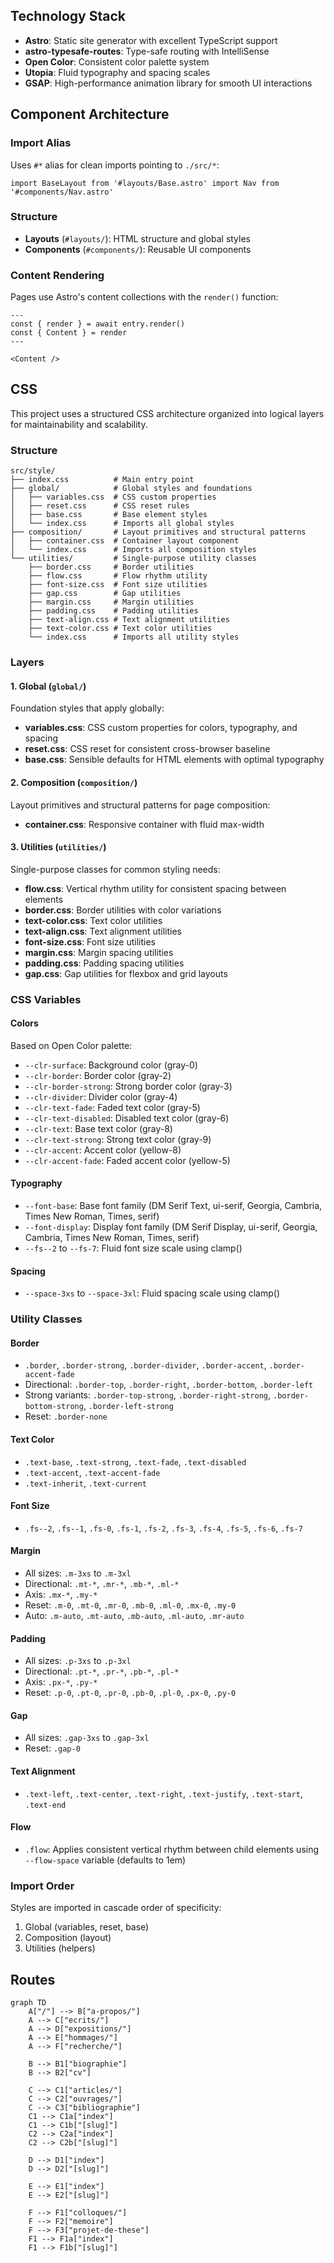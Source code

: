 ## Technology Stack

- **Astro**: Static site generator with excellent TypeScript support
- **astro-typesafe-routes**: Type-safe routing with IntelliSense
- **Open Color**: Consistent color palette system
- **Utopia**: Fluid typography and spacing scales
- **GSAP**: High-performance animation library for smooth UI interactions

## Component Architecture

### Import Alias

Uses `#*` alias for clean imports pointing to `./src/*`:

```astro
import BaseLayout from '#layouts/Base.astro' import Nav from '#components/Nav.astro'
```

### Structure

- **Layouts** (`#layouts/`): HTML structure and global styles
- **Components** (`#components/`): Reusable UI components

### Content Rendering

Pages use Astro's content collections with the `render()` function:

```astro
---
const { render } = await entry.render()
const { Content } = render
---

<Content />
```

## CSS

This project uses a structured CSS architecture organized into logical layers for maintainability and scalability.

### Structure

```
src/style/
├── index.css          # Main entry point
├── global/            # Global styles and foundations
│   ├── variables.css  # CSS custom properties
│   ├── reset.css      # CSS reset rules
│   ├── base.css       # Base element styles
│   └── index.css      # Imports all global styles
├── composition/       # Layout primitives and structural patterns
│   ├── container.css  # Container layout component
│   └── index.css      # Imports all composition styles
└── utilities/         # Single-purpose utility classes
    ├── border.css     # Border utilities
    ├── flow.css       # Flow rhythm utility
    ├── font-size.css  # Font size utilities
    ├── gap.css        # Gap utilities
    ├── margin.css     # Margin utilities
    ├── padding.css    # Padding utilities
    ├── text-align.css # Text alignment utilities
    ├── text-color.css # Text color utilities
    └── index.css      # Imports all utility styles
```

### Layers

#### 1. Global (`global/`)

Foundation styles that apply globally:

- **variables.css**: CSS custom properties for colors, typography, and spacing
- **reset.css**: CSS reset for consistent cross-browser baseline
- **base.css**: Sensible defaults for HTML elements with optimal typography

#### 2. Composition (`composition/`)

Layout primitives and structural patterns for page composition:

- **container.css**: Responsive container with fluid max-width

#### 3. Utilities (`utilities/`)

Single-purpose classes for common styling needs:

- **flow.css**: Vertical rhythm utility for consistent spacing between elements
- **border.css**: Border utilities with color variations
- **text-color.css**: Text color utilities
- **text-align.css**: Text alignment utilities
- **font-size.css**: Font size utilities
- **margin.css**: Margin spacing utilities
- **padding.css**: Padding spacing utilities
- **gap.css**: Gap utilities for flexbox and grid layouts

### CSS Variables

#### Colors

Based on Open Color palette:

- `--clr-surface`: Background color (gray-0)
- `--clr-border`: Border color (gray-2)
- `--clr-border-strong`: Strong border color (gray-3)
- `--clr-divider`: Divider color (gray-4)
- `--clr-text-fade`: Faded text color (gray-5)
- `--clr-text-disabled`: Disabled text color (gray-6)
- `--clr-text`: Base text color (gray-8)
- `--clr-text-strong`: Strong text color (gray-9)
- `--clr-accent`: Accent color (yellow-8)
- `--clr-accent-fade`: Faded accent color (yellow-5)

#### Typography

- `--font-base`: Base font family (DM Serif Text, ui-serif, Georgia, Cambria, Times New Roman, Times, serif)
- `--font-display`: Display font family (DM Serif Display, ui-serif, Georgia, Cambria, Times New Roman, Times, serif)
- `--fs--2` to `--fs-7`: Fluid font size scale using clamp()

#### Spacing

- `--space-3xs` to `--space-3xl`: Fluid spacing scale using clamp()

### Utility Classes

#### Border

- `.border`, `.border-strong`, `.border-divider`, `.border-accent`, `.border-accent-fade`
- Directional: `.border-top`, `.border-right`, `.border-bottom`, `.border-left`
- Strong variants: `.border-top-strong`, `.border-right-strong`, `.border-bottom-strong`, `.border-left-strong`
- Reset: `.border-none`

#### Text Color

- `.text-base`, `.text-strong`, `.text-fade`, `.text-disabled`
- `.text-accent`, `.text-accent-fade`
- `.text-inherit`, `.text-current`

#### Font Size

- `.fs--2`, `.fs--1`, `.fs-0`, `.fs-1`, `.fs-2`, `.fs-3`, `.fs-4`, `.fs-5`, `.fs-6`, `.fs-7`

#### Margin

- All sizes: `.m-3xs` to `.m-3xl`
- Directional: `.mt-*`, `.mr-*`, `.mb-*`, `.ml-*`
- Axis: `.mx-*`, `.my-*`
- Reset: `.m-0`, `.mt-0`, `.mr-0`, `.mb-0`, `.ml-0`, `.mx-0`, `.my-0`
- Auto: `.m-auto`, `.mt-auto`, `.mb-auto`, `.ml-auto`, `.mr-auto`

#### Padding

- All sizes: `.p-3xs` to `.p-3xl`
- Directional: `.pt-*`, `.pr-*`, `.pb-*`, `.pl-*`
- Axis: `.px-*`, `.py-*`
- Reset: `.p-0`, `.pt-0`, `.pr-0`, `.pb-0`, `.pl-0`, `.px-0`, `.py-0`

#### Gap

- All sizes: `.gap-3xs` to `.gap-3xl`
- Reset: `.gap-0`

#### Text Alignment

- `.text-left`, `.text-center`, `.text-right`, `.text-justify`, `.text-start`, `.text-end`

#### Flow

- `.flow`: Applies consistent vertical rhythm between child elements using `--flow-space` variable (defaults to 1em)

### Import Order

Styles are imported in cascade order of specificity:

1. Global (variables, reset, base)
2. Composition (layout)
3. Utilities (helpers)

## Routes

```mermaid
graph TD
    A["/"] --> B["a-propos/"]
    A --> C["ecrits/"]
    A --> D["expositions/"]
    A --> E["hommages/"]
    A --> F["recherche/"]

    B --> B1["biographie"]
    B --> B2["cv"]

    C --> C1["articles/"]
    C --> C2["ouvrages/"]
    C --> C3["bibliographie"]
    C1 --> C1a["index"]
    C1 --> C1b["[slug]"]
    C2 --> C2a["index"]
    C2 --> C2b["[slug]"]

    D --> D1["index"]
    D --> D2["[slug]"]

    E --> E1["index"]
    E --> E2["[slug]"]

    F --> F1["colloques/"]
    F --> F2["memoire"]
    F --> F3["projet-de-these"]
    F1 --> F1a["index"]
    F1 --> F1b["[slug]"]
```
